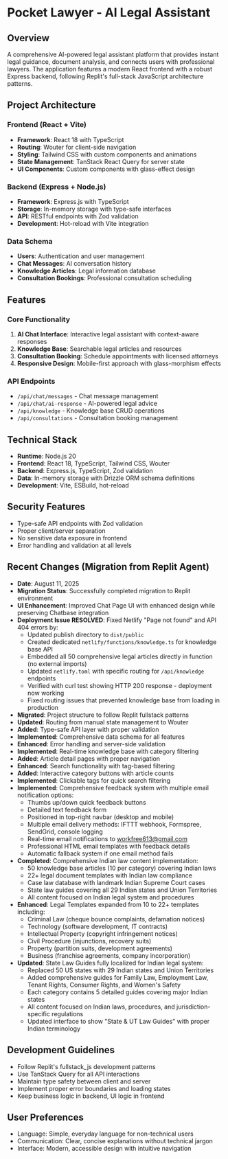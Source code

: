 # Pocket Lawyer - AI Legal Assistant

## Overview
A comprehensive AI-powered legal assistant platform that provides instant legal guidance, document analysis, and connects users with professional lawyers. The application features a modern React frontend with a robust Express backend, following Replit's full-stack JavaScript architecture patterns.

## Project Architecture

### Frontend (React + Vite)
- **Framework**: React 18 with TypeScript
- **Routing**: Wouter for client-side navigation
- **Styling**: Tailwind CSS with custom components and animations
- **State Management**: TanStack React Query for server state
- **UI Components**: Custom components with glass-effect design

### Backend (Express + Node.js)
- **Framework**: Express.js with TypeScript
- **Storage**: In-memory storage with type-safe interfaces
- **API**: RESTful endpoints with Zod validation
- **Development**: Hot-reload with Vite integration

### Data Schema
- **Users**: Authentication and user management
- **Chat Messages**: AI conversation history
- **Knowledge Articles**: Legal information database
- **Consultation Bookings**: Professional consultation scheduling

## Features

### Core Functionality
1. **AI Chat Interface**: Interactive legal assistant with context-aware responses
2. **Knowledge Base**: Searchable legal articles and resources
3. **Consultation Booking**: Schedule appointments with licensed attorneys
4. **Responsive Design**: Mobile-first approach with glass-morphism effects

### API Endpoints
- `/api/chat/messages` - Chat message management
- `/api/chat/ai-response` - AI-powered legal advice
- `/api/knowledge` - Knowledge base CRUD operations
- `/api/consultations` - Consultation booking management

## Technical Stack
- **Runtime**: Node.js 20
- **Frontend**: React 18, TypeScript, Tailwind CSS, Wouter
- **Backend**: Express.js, TypeScript, Zod validation
- **Data**: In-memory storage with Drizzle ORM schema definitions
- **Development**: Vite, ESBuild, hot-reload

## Security Features
- Type-safe API endpoints with Zod validation
- Proper client/server separation
- No sensitive data exposure in frontend
- Error handling and validation at all levels

## Recent Changes (Migration from Replit Agent)
- **Date**: August 11, 2025
- **Migration Status**: Successfully completed migration to Replit environment
- **UI Enhancement**: Improved Chat Page UI with enhanced design while preserving Chatbase integration
- **Deployment Issue RESOLVED**: Fixed Netlify "Page not found" and API 404 errors by:
  - Updated publish directory to `dist/public`
  - Created dedicated `netlify/functions/knowledge.ts` for knowledge base API
  - Embedded all 50 comprehensive legal articles directly in function (no external imports)
  - Updated `netlify.toml` with specific routing for `/api/knowledge` endpoints
  - Verified with curl test showing HTTP 200 response - deployment now working
  - Fixed routing issues that prevented knowledge base from loading in production
- **Migrated**: Project structure to follow Replit fullstack patterns
- **Updated**: Routing from manual state management to Wouter
- **Added**: Type-safe API layer with proper validation
- **Implemented**: Comprehensive data schema for all features
- **Enhanced**: Error handling and server-side validation
- **Implemented**: Real-time knowledge base with category filtering
- **Added**: Article detail pages with proper navigation
- **Enhanced**: Search functionality with tag-based filtering
- **Added**: Interactive category buttons with article counts
- **Implemented**: Clickable tags for quick search filtering
- **Implemented**: Comprehensive feedback system with multiple email notification options:
  - Thumbs up/down quick feedback buttons
  - Detailed text feedback form
  - Positioned in top-right navbar (desktop and mobile)
  - Multiple email delivery methods: IFTTT webhook, Formspree, SendGrid, console logging
  - Real-time email notifications to workfree613@gmail.com
  - Professional HTML email templates with feedback details
  - Automatic fallback system if one email method fails
- **Completed**: Comprehensive Indian law content implementation:
  - 50 knowledge base articles (10 per category) covering Indian laws
  - 22+ legal document templates with Indian law compliance
  - Case law database with landmark Indian Supreme Court cases
  - State law guides covering all 29 Indian states and Union Territories
  - All content focused on Indian legal system and procedures
- **Enhanced**: Legal Templates expanded from 10 to 22+ templates including:
  - Criminal Law (cheque bounce complaints, defamation notices)
  - Technology (software development, IT contracts)
  - Intellectual Property (copyright infringement notices)
  - Civil Procedure (injunctions, recovery suits)
  - Property (partition suits, development agreements)
  - Business (franchise agreements, company incorporation)
- **Updated**: State Law Guides fully localized for Indian legal system:
  - Replaced 50 US states with 29 Indian states and Union Territories
  - Added comprehensive guides for Family Law, Employment Law, Tenant Rights, Consumer Rights, and Women's Safety
  - Each category contains 5 detailed guides covering major Indian states
  - All content focused on Indian laws, procedures, and jurisdiction-specific regulations
  - Updated interface to show "State & UT Law Guides" with proper Indian terminology

## Development Guidelines
- Follow Replit's fullstack_js development patterns
- Use TanStack Query for all API interactions
- Maintain type safety between client and server
- Implement proper error boundaries and loading states
- Keep business logic in backend, UI logic in frontend

## User Preferences
- Language: Simple, everyday language for non-technical users
- Communication: Clear, concise explanations without technical jargon
- Interface: Modern, accessible design with intuitive navigation